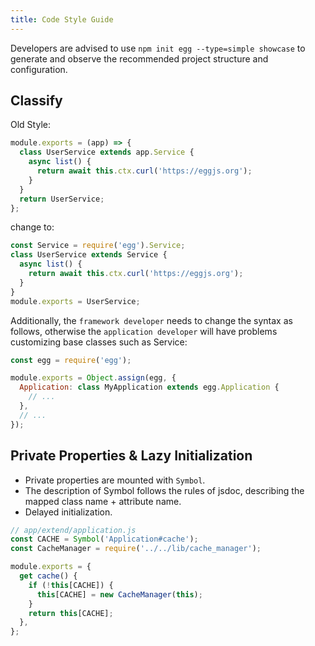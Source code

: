 ```yaml
---
title: Code Style Guide
---
```


Developers are advised to use `npm init egg --type=simple showcase` to generate and observe the recommended project structure and configuration.

## Classify

Old Style:

```js
module.exports = (app) => {
  class UserService extends app.Service {
    async list() {
      return await this.ctx.curl('https://eggjs.org');
    }
  }
  return UserService;
};
```

change to:

```js
const Service = require('egg').Service;
class UserService extends Service {
  async list() {
    return await this.ctx.curl('https://eggjs.org');
  }
}
module.exports = UserService;
```

Additionally, the `framework developer` needs to change the syntax as follows, otherwise the `application developer` will have problems customizing base classes such as Service:

```js
const egg = require('egg');

module.exports = Object.assign(egg, {
  Application: class MyApplication extends egg.Application {
    // ...
  },
  // ...
});
```

## Private Properties & Lazy Initialization

- Private properties are mounted with `Symbol`.
- The description of Symbol follows the rules of jsdoc, describing the mapped class name + attribute name.
- Delayed initialization.

```js
// app/extend/application.js
const CACHE = Symbol('Application#cache');
const CacheManager = require('../../lib/cache_manager');

module.exports = {
  get cache() {
    if (!this[CACHE]) {
      this[CACHE] = new CacheManager(this);
    }
    return this[CACHE];
  },
};
```
